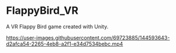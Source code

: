 # FlappyBird_VR
A VR Flappy Bird game created with Unity.



https://user-images.githubusercontent.com/69723885/144593643-d2afca54-2265-4eb8-a2f1-e34d7534bebc.mp4

